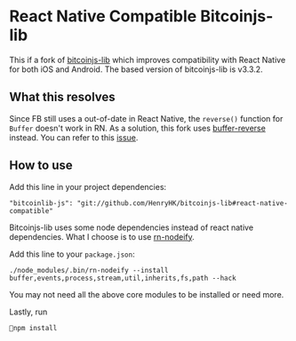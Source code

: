 # React Native Compatible Bitcoinjs-lib

This if a fork of [bitcoinjs-lib](https://github.com/bitcoinjs/bitcoinjs-lib) which improves compatibility with React Native for both iOS and Android. The based version of bitcoinjs-lib is v3.3.2.

## What this resolves

Since FB still uses a out-of-date in React Native, the `reverse()` function for `Buffer` doesn't work in RN. As a solution, this fork uses [buffer-reverse](https://github.com/crypto-browserify/buffer-reverse) instead. You can refer to this [issue](https://github.com/bitcoinjs/bitcoinjs-lib/issues/976).

## How to use

Add this line in your project dependencies:

```
"bitcoinlib-js": "git://github.com/HenryHK/bitcoinjs-lib#react-native-compatible"
```

Bitcoinjs-lib uses some node dependencies instead of react native dependencies. What I choose is to use [rn-nodeify](https://github.com/tradle/rn-nodeify).

Add this line to your `package.json`:

```
./node_modules/.bin/rn-nodeify --install buffer,events,process,stream,util,inherits,fs,path --hack
```

You may not need all the above core modules to be installed or need more.

Lastly, run

```
npm install
```